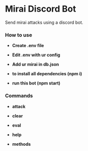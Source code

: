 # Mirai Discord Bot

Send mirai attacks using a discord bot.

### How to use

* **Create .env file**

* **Edit .env with ur config**

* **Add ur mirai in db.json**

* **to install all dependencies (npm i)**

* **run this bot (npm start)**

### Commands

* **attack**

* **clear**

* **eval**

* **help**

* **methods**


